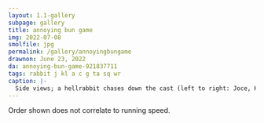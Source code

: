 ```yaml
---
layout: 1.1-gallery
subpage: gallery
title: annoying bun game
img: 2022-07-08
smolfile: jpg
permalink: /gallery/annoyingbungame
drawnon: June 23, 2022
da: annoying-bun-game-921837711
tags: rabbit j kl a c g ta sq wr
caption: |-
  Side views; a hellrabbit chases down the cast (left to right: Joce, Kay Lin, Addison, Caleb, Gary, the accountant, and Sequitur). To the far right, White Rabbit yields a bat and holds out a hand in a (perhaps futile) attempt to stop this madness. All rendered in a lineless flat color style based loosely on the <a href="https://goose.game/" class="ext">untitled goose game</a>.
---
```

Order shown does not correlate to running speed.